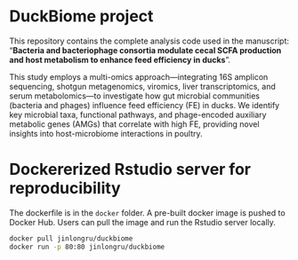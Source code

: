 
# DuckBiome project

<!-- badges: start -->

<!-- badges: end -->

This repository contains the complete analysis code used in the
manuscript: “**Bacteria and bacteriophage consortia modulate cecal SCFA
production and host metabolism to enhance feed efficiency in ducks**”.

This study employs a multi-omics approach—integrating 16S amplicon
sequencing, shotgun metagenomics, viromics, liver transcriptomics, and
serum metabolomics—to investigate how gut microbial communities
(bacteria and phages) influence feed efficiency (FE) in ducks. We
identify key microbial taxa, functional pathways, and phage-encoded
auxiliary metabolic genes (AMGs) that correlate with high FE, providing
novel insights into host-microbiome interactions in poultry.

# Dockererized Rstudio server for reproducibility

The dockerfile is in the `docker` folder. A pre-built docker image is
pushed to Docker Hub. Users can pull the image and run the Rstudio
server locally.

``` sh
docker pull jinlongru/duckbiome
docker run -p 80:80 jinlongru/duckbiome
```
